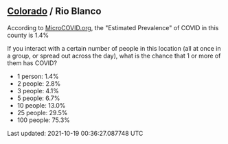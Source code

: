 
## [Colorado](/united-states/colorado) / Rio Blanco

According to [MicroCOVID.org](http://microcovid.org),
the "Estimated Prevalence" of COVID in this county is 1.4%

If you interact with a certain number of people in this location
(all at once in a group, or spread out across the day), what is the chance that
1 or more of them has COVID?

- 1 person: 1.4%
- 2 people: 2.8%
- 3 people: 4.1%
- 5 people: 6.7%
- 10 people: 13.0%
- 25 people: 29.5%
- 100 people: 75.3%

Last updated: 2021-10-19 00:36:27.087748 UTC
